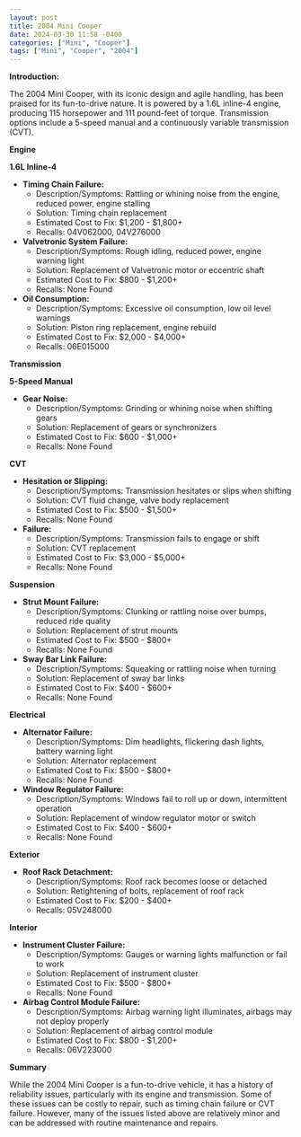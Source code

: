 ```yaml
---
layout: post
title: 2004 Mini Cooper
date: 2024-03-30 11:58 -0400
categories: ["Mini", "Cooper"]
tags: ["Mini", "Cooper", "2004"]
---
```

**Introduction:**

The 2004 Mini Cooper, with its iconic design and agile handling, has been praised for its fun-to-drive nature. It is powered by a 1.6L inline-4 engine, producing 115 horsepower and 111 pound-feet of torque. Transmission options include a 5-speed manual and a continuously variable transmission (CVT).

**Engine**

**1.6L Inline-4**

* **Timing Chain Failure:**
    * Description/Symptoms: Rattling or whining noise from the engine, reduced power, engine stalling
    * Solution: Timing chain replacement
    * Estimated Cost to Fix: $1,200 - $1,800+
    * Recalls: 04V062000, 04V276000
* **Valvetronic System Failure:**
    * Description/Symptoms: Rough idling, reduced power, engine warning light
    * Solution: Replacement of Valvetronic motor or eccentric shaft
    * Estimated Cost to Fix: $800 - $1,200+
    * Recalls: None Found
* **Oil Consumption:**
    * Description/Symptoms: Excessive oil consumption, low oil level warnings
    * Solution: Piston ring replacement, engine rebuild
    * Estimated Cost to Fix: $2,000 - $4,000+
    * Recalls: 06E015000

**Transmission**

**5-Speed Manual**

* **Gear Noise:**
    * Description/Symptoms: Grinding or whining noise when shifting gears
    * Solution: Replacement of gears or synchronizers
    * Estimated Cost to Fix: $600 - $1,000+
    * Recalls: None Found

**CVT**

* **Hesitation or Slipping:**
    * Description/Symptoms: Transmission hesitates or slips when shifting
    * Solution: CVT fluid change, valve body replacement
    * Estimated Cost to Fix: $500 - $1,500+
    * Recalls: None Found
* **Failure:**
    * Description/Symptoms: Transmission fails to engage or shift
    * Solution: CVT replacement
    * Estimated Cost to Fix: $3,000 - $5,000+
    * Recalls: None Found

**Suspension**

* **Strut Mount Failure:**
    * Description/Symptoms: Clunking or rattling noise over bumps, reduced ride quality
    * Solution: Replacement of strut mounts
    * Estimated Cost to Fix: $500 - $800+
    * Recalls: None Found
* **Sway Bar Link Failure:**
    * Description/Symptoms: Squeaking or rattling noise when turning
    * Solution: Replacement of sway bar links
    * Estimated Cost to Fix: $400 - $600+
    * Recalls: None Found

**Electrical**

* **Alternator Failure:**
    * Description/Symptoms: Dim headlights, flickering dash lights, battery warning light
    * Solution: Alternator replacement
    * Estimated Cost to Fix: $500 - $800+
    * Recalls: None Found
* **Window Regulator Failure:**
    * Description/Symptoms: Windows fail to roll up or down, intermittent operation
    * Solution: Replacement of window regulator motor or switch
    * Estimated Cost to Fix: $400 - $600+
    * Recalls: None Found

**Exterior**

* **Roof Rack Detachment:**
    * Description/Symptoms: Roof rack becomes loose or detached
    * Solution: Retightening of bolts, replacement of roof rack
    * Estimated Cost to Fix: $200 - $400+
    * Recalls: 05V248000

**Interior**

* **Instrument Cluster Failure:**
    * Description/Symptoms: Gauges or warning lights malfunction or fail to work
    * Solution: Replacement of instrument cluster
    * Estimated Cost to Fix: $500 - $800+
    * Recalls: None Found
* **Airbag Control Module Failure:**
    * Description/Symptoms: Airbag warning light illuminates, airbags may not deploy properly
    * Solution: Replacement of airbag control module
    * Estimated Cost to Fix: $800 - $1,200+
    * Recalls: 06V223000

**Summary**

While the 2004 Mini Cooper is a fun-to-drive vehicle, it has a history of reliability issues, particularly with its engine and transmission. Some of these issues can be costly to repair, such as timing chain failure or CVT failure. However, many of the issues listed above are relatively minor and can be addressed with routine maintenance and repairs.
